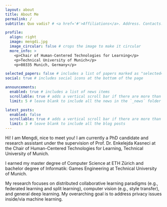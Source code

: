 ```yaml
---
layout: about
title: About Me
permalink: /
subtitle: Quo vadis? # <a href='#'>Affiliations</a>. Address. Contacts. Motto. Etc.

profile:
  align: right
  image: mengdi.jpg
  image_circular: false # crops the image to make it circular
  more_info: >
    <p>Chair of Human-Centered Technologies for Learning</p>
    <p>Technical University of Munich</p>
    <p>80335 Munich, Germany</p>

selected_papers: false # includes a list of papers marked as "selected={true}"
social: true # includes social icons at the bottom of the page

announcements:
  enabled: true # includes a list of news items
  scrollable: true # adds a vertical scroll bar if there are more than 3 news items
  limit: 5 # leave blank to include all the news in the `_news` folder

latest_posts:
  enabled: false
  scrollable: true # adds a vertical scroll bar if there are more than 3 new posts items
  limit: 3 # leave blank to include all the blog posts
---
```


Hi! I am Mengdi, nice to meet you! I am currently a PhD candidate and research assistant under the supervision of Prof. Dr. Enkelejda Kasneci at the Chair of Human-Centered Technologies for Learning, Technical University of Munich. 

I earned my master degree of Computer Science at ETH Zürich and bachelor degree of Informatik: Games Engineering at Technical University of Munich. 

My research focuses on distributed collaborative learning paradigms (e.g., federated learning and split learning), computer vision (e.g., style transfer), and general deep learning. My overarching goal is to address privacy issues inside/via machine learning. 